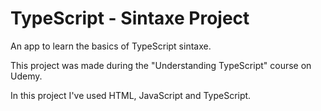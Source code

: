 # TypeScript - Sintaxe Project
An app to learn the basics of TypeScript sintaxe.

This project was made during the "Understanding TypeScript" course on Udemy.

In this project I've used HTML, JavaScript and TypeScript.
